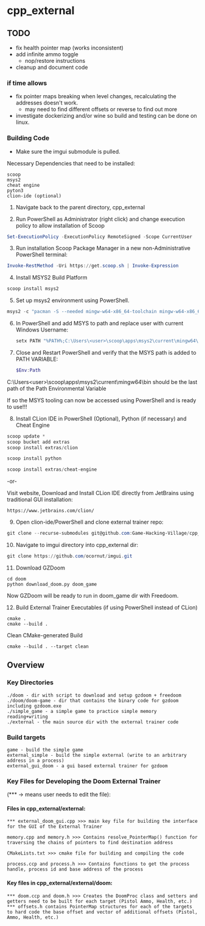 # cpp_external

## TODO

- fix health pointer map (works inconsistent)
- add infinite ammo toggle
    - nop/restore instructions
- cleanup and document code

### if time allows

- fix pointer maps breaking when level changes, recalculating the addresses doesn't work.
    - may need to find different offsets or reverse to find out more
- investigate dockerizing and/or wine so build and testing can be done on linux.

### Building Code

- Make sure the imgui submodule is pulled.

Necessary Dependencies that need to be installed:
```
scoop
msys2
cheat engine
pyton3
clion-ide (optional)
```

1) Navigate back to the parent directory, cpp_external


2) Run PowerShell as Administrator (right click) and change execution policy to allow installation of Scoop
```powershell
Set-ExecutionPolicy -ExecutionPolicy RemoteSigned -Scope CurrentUser
```
3) Run installation Scoop Package Manager in a new non-Administrative PowerShell terminal:
```powershell
Invoke-RestMethod -Uri https://get.scoop.sh | Invoke-Expression
```

4) Install MSYS2 Build Platform 
```powershell
scoop install msys2
```

5) Set up msys2 environment using PowerShell.
```powershell
msys2 -c "pacman -S --needed mingw-w64-x86_64-toolchain mingw-w64-x86_64-cmake"
```

6) In PowerShell and add MSYS to path and replace user with current Windows Username:
    ```powershell
    setx PATH "%PATH%;C:\Users\<user>\scoop\apps\msys2\current\mingw64\bin"
    ```

7) Close and Restart PowerShell and verify that the MSYS path is added to PATH VARIABLE:
    ```powershell
    $Env:Path
    ```
C:\Users\<user>\scoop\apps\msys2\current\mingw64\bin should be the last path of the Path Environmental Variable

If so the MSYS tooling can now be accessed using PowerShell and is ready to use!!!

8) Install CLion IDE in PowerShell (Optional), Python (if necessary) and Cheat Engine
```powershell
scoop update *
scoop bucket add extras
scoop install extras/clion
```

```powershell
scoop install python
```

```powershell
scoop install extras/cheat-engine
```

-or-

Visit website, Download and Install CLion IDE directly from JetBrains using traditional GUI installation:
```
https://www.jetbrains.com/clion/
```

9) Open clion-ide/PowerShell and clone external trainer repo: 
```powershell
git clone --recurse-submodules git@github.com:Game-Hacking-Village/cpp_external.git
```

10) Navigate to imgui directory into cpp_external dir:
```powershell
git clone https://github.com/ocornut/imgui.git
```

11) Download GZDoom
```
cd doom
python download_doom.py doom_game
```
Now GZDoom will be ready to run in doom_game dir with Freedoom.

12) Build External Trainer Executables (if using PowerShell instead of CLion)
```
cmake .
cmake --build .
```

Clean CMake-generated Build

```
cmake --build . --target clean
```

## Overview

### Key Directories

```
./doom - dir with script to download and setup gzdoom + freedoom
./doom/doom-game - dir that contains the binary code for gzdoom including gzdoom.exe
./simple_game - a simple game to practice simple memory reading+writing
./external - the main source dir with the external trainer code
```

### Build targets

```
game - build the simple game
external_simple - build the simple external (write to an arbitrary address in a process)
external_gui_doom - a gui based external trainer for gzdoom
```
### Key Files for Developing the Doom External Trainer 
(*** -> means user needs to edit the file):

#### Files in cpp_external/external:
```
*** external_doom_gui.cpp >>> main key file for building the interface for the GUI of the External Trainer

memory.cpp and memory.h >>> Contains resolve_PointerMap() function for traversing the chains of pointers to find destination address

CMakeLists.txt >>> cmake file for building and compiling the code

process.ccp and process.h >>> Contains functions to get the process handle, process id and base address of the process
```

#### Key files in cpp_external/external/doom:

```
*** doom.ccp and doom.h >>> Creates the DoomProc class and setters and getters need to be built for each target (Pistol Ammo, Health, etc.)
*** offsets.h contains PointerMap structures for each of the targets to hard code the base offset and vector of additional offsets (Pistol, Ammo, Health, etc.)
```



